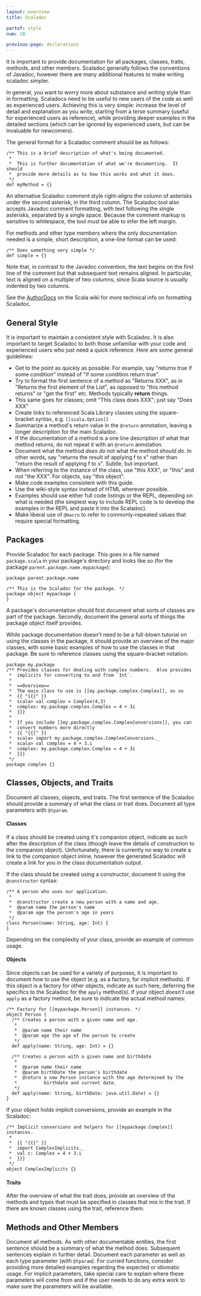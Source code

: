 ```yaml
---
layout: overview
title: Scaladoc

partof: style
num: 10

previous-page: declarations
---
```


It is important to provide documentation for all packages, classes,
traits, methods, and other members. Scaladoc generally follows the
conventions of Javadoc, however there are many additional features to
make writing scaladoc simpler.

In general, you want to worry more about substance and writing style
than in formatting. Scaladocs need to be useful to new users of the code
as well as experienced users. Achieving this is very simple: increase
the level of detail and explanation as you write, starting from a terse
summary (useful for experienced users as reference), while providing
deeper examples in the detailed sections (which can be ignored by
experienced users, but can be invaluable for newcomers).

The general format for a Scaladoc comment should be as follows:

    /** This is a brief description of what's being documented.
     *
     *  This is further documentation of what we're documenting.  It should
     *  provide more details as to how this works and what it does.
     */
    def myMethod = {}

An alternative Scaladoc comment style right-aligns the column of asterisks
under the second asterisk, in the third column.
The Scaladoc tool also accepts Javadoc comment formatting,
with text following the single asterisks, separated by a single space.
Because the comment markup is sensitive to whitespace,
the tool must be able to infer the left margin.

For methods and other type members where the only documentation needed
is a simple, short description, a one-line format can be used:

    /** Does something very simple */
    def simple = {}

Note that, in contrast to the Javadoc convention, the text begins
on the first line of the comment but that subsequent text remains aligned.
In particular, text is aligned on a multiple of two columns,
since Scala source is usually indented by two columns.

See the
[AuthorDocs](https://wiki.scala-lang.org/display/SW/Writing+Documentation)
on the Scala wiki for more technical info on formatting Scaladoc.

## General Style

It is important to maintain a consistent style with Scaladoc. It is also
important to target Scaladoc to both those unfamiliar with your code and
experienced users who just need a quick reference. Here are some general
guidelines:

-   Get to the point as quickly as possible. For example, say "returns
    true if some condition" instead of "if some condition return true".
-   Try to format the first sentence of a method as "Returns XXX", as in
    "Returns the first element of the List", as opposed to "this method
    returns" or "get the first" etc. Methods typically **return**
    things.
-   This same goes for classes; omit "This class does XXX"; just say
    "Does XXX"
-   Create links to referenced Scala Library classes using the
    square-bracket syntax, e.g. `[[scala.Option]]`
-   Summarize a method's return value in the `@return` annotation,
    leaving a longer description for the main Scaladoc.
-   If the documentation of a method is a one line description of what
    that method returns, do not repeat it with an `@return` annotation.
-   Document what the method *does do* not what the method *should do*.
    In other words, say "returns the result of applying f to x" rather
    than "return the result of applying f to x". Subtle, but important.
-   When referring to the instance of the class, use "this XXX", or
    "this" and not "the XXX". For objects, say "this object".
-   Make code examples consistent with this guide.
-   Use the wiki-style syntax instead of HTML wherever possible.
-   Examples should use either full code listings or the REPL, depending
    on what is needed (the simplest way to include REPL code is to
    develop the examples in the REPL and paste it into the Scaladoc).
-   Make liberal use of `@macro` to refer to commonly-repeated values
    that require special formatting.

## Packages

Provide Scaladoc for each package. This goes in a file named
`package.scala` in your package's directory and looks like so (for the
package `parent.package.name.mypackage`):

    package parent.package.name

    /** This is the Scaladoc for the package. */
    package object mypackage {
    }

A package's documentation should first document what sorts of classes
are part of the package. Secondly, document the general sorts of things
the package object itself provides.

While package documentation doesn't need to be a full-blown tutorial on
using the classes in the package, it should provide an overview of the
major classes, with some basic examples of how to use the classes in
that package. Be sure to reference classes using the square-bracket
notation:

    package my.package
    /** Provides classes for dealing with complex numbers.  Also provides
     *  implicits for converting to and from `Int`.
     *
     *  ==Overview==
     *  The main class to use is [[my.package.complex.Complex]], as so
     *  {{ "{{{" }}
     *  scala> val complex = Complex(4,3)
     *  complex: my.package.complex.Complex = 4 + 3i
     *  }}}
     *
     *  If you include [[my.package.complex.ComplexConversions]], you can
     *  convert numbers more directly
     *  {{ "{{{" }}
     *  scala> import my.package.complex.ComplexConversions._
     *  scala> val complex = 4 + 3.i
     *  complex: my.package.complex.Complex = 4 + 3i
     *  }}}
     */
    package complex {}

## Classes, Objects, and Traits

Document all classes, objects, and traits. The first sentence of the
Scaladoc should provide a summary of what the class or trait does.
Document all type parameters with `@tparam`.

#### Classes

If a class should be created using it's companion object, indicate as
such after the description of the class (though leave the details of
construction to the companion object). Unfortunately, there is currently
no way to create a link to the companion object inline, however the
generated Scaladoc will create a link for you in the class documentation
output.

If the class should be created using a constructor, document it using
the `@constructor` syntax:

    /** A person who uses our application.
     *
     *  @constructor create a new person with a name and age.
     *  @param name the person's name
     *  @param age the person's age in years
     */
    class Person(name: String, age: Int) {
    }

Depending on the complexity of your class, provide an example of common
usage.

#### Objects

Since objects can be used for a variety of purposes, it is important to
document *how* to use the object (e.g. as a factory, for implicit
methods). If this object is a factory for other objects, indicate as
such here, deferring the specifics to the Scaladoc for the `apply`
method(s). If your object *doesn't* use `apply` as a factory method, be
sure to indicate the actual method names:

    /** Factory for [[mypackage.Person]] instances. */
    object Person {
      /** Creates a person with a given name and age.
       *
       *  @param name their name
       *  @param age the age of the person to create
       */
      def apply(name: String, age: Int) = {}

      /** Creates a person with a given name and birthdate
       *
       *  @param name their name
       *  @param birthDate the person's birthdate
       *  @return a new Person instance with the age determined by the
       *          birthdate and current date.
       */
      def apply(name: String, birthDate: java.util.Date) = {}
    }

If your object holds implicit conversions, provide an example in the
Scaladoc:

    /** Implicit conversions and helpers for [[mypackage.Complex]] instances.
     *
     *  {{ "{{{" }}
     *  import ComplexImplicits._
     *  val c: Complex = 4 + 3.i
     *  }}}
     */
    object ComplexImplicits {}

#### Traits

After the overview of what the trait does, provide an overview of the
methods and types that must be specified in classes that mix in the
trait. If there are known classes using the trait, reference them.

## Methods and Other Members

Document all methods. As with other documentable entities, the first
sentence should be a summary of what the method does. Subsequent
sentences explain in further detail. Document each parameter as well as
each type parameter (with `@tparam`). For curried functions, consider
providing more detailed examples regarding the expected or idiomatic
usage. For implicit parameters, take special care to explain where
these parameters will come from and if the user needs to do any extra
work to make sure the parameters will be available.
